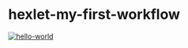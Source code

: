 # hexlet-my-first-workflow

[![hello-world](https://github.com/SafronovPavel/hexlet-my-first-workflow/workflows/hello-world/badge.svg)](https://github.com/SafronovPavel/hexlet-my-first-workflow/actions)


<!-- [![github actions](https://github.com/Ingo-o/frontend-project-lvl1/workflows/github%20actions/badge.svg)](https://github.com/Ingo-o/frontend-project-lvl1/actions) -->
